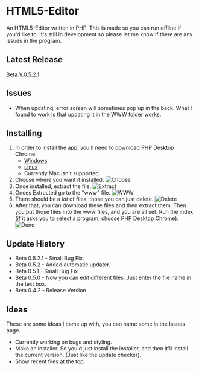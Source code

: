 # HTML5-Editor
An HTML5-Editor written in PHP. This is made so you can run offline if you'd like to. It's still in development so please let me know if there are any issues in the program.  

## Latest Release
[Beta V.0.5.2.1](https://github.com/mamamia5x/HTML5-Compiler/releases/tag/V.0.5.2.1)  

## Issues
* When updating, error screen will sometimes pop up in  the back. What I found to work is that updating it in the WWW folder works.
## Installing
1. In order to install the app, you'll need to download PHP Desktop Chrome.  
   * [Windows](https://github.com/cztomczak/phpdesktop/releases/tag/chrome-v57.0-rc)
   * [Linux](https://github.com/cztomczak/phpdesktop/releases/tag/linux-v72.0)
   * Currently Mac isn't supported. 
2. Choose where you want it installed.
![Choose](https://github.com/mamamia5x/HTML5-Compiler/blob/master/Images/tutorial1.png)
3. Once installed, extract the file.
![Extract](https://github.com/mamamia5x/HTML5-Compiler/blob/master/Images/tutorial2.png)
4. Onces Extracted go to the "www" file.
![WWW](https://github.com/mamamia5x/HTML5-Compiler/blob/master/Images/tutorial4.png)
5. There should be a *lot* of files, those you can just delete.
![Delete](https://github.com/mamamia5x/HTML5-Compiler/blob/master/Images/tutorial3.png)
6. After that, you can download these files and then extract them. Then you put those files into the www files, and you are all set. Run the index (if it asks you to select a program, choose PHP Desktop Chrome).  
![Done](https://github.com/mamamia5x/HTML5-Compiler/blob/master/Images/tutorial5.png)

## Update History
* Beta 0.5.2.1 - Small Bug Fix.
* Beta 0.5.2 - Added automatic updater. 
* Beta 0.5.1 - Small Bug Fix
* Beta 0.5.0 - Now you can edit different files. Just enter the file name in the text box.
* Beta 0.4.2 - Release Version  
  
## Ideas
These are some ideas I came up with, you can name some in the Issues page.
* Currently working on bugs and styling.
* Make an installer. So you'd just install the installer, and then it'll install the current version. (Just like the update checker).
* Show recent files at the top.
